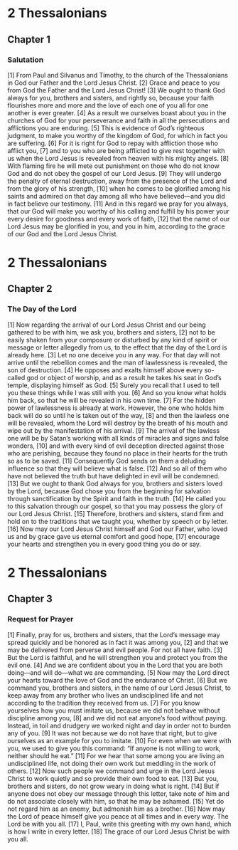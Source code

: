 # 2 Thessalonians

## Chapter 1 <!-- scripture:1 -->

### Salutation

[1] From Paul and Silvanus and Timothy, to the church of the Thessalonians in God our Father and the Lord Jesus Christ. 
[2] Grace and peace to you from God the Father and the Lord Jesus Christ!
[3] We ought to thank God always for you, brothers and sisters, and rightly so, because your faith flourishes more and more and the love of each one of you all for one another is ever greater. 
[4] As a result we ourselves boast about you in the churches of God for your perseverance and faith in all the persecutions and afflictions you are enduring.
[5] This is evidence of God’s righteous judgment, to make you worthy of the kingdom of God, for which in fact you are suffering. 
[6] For it is right for God to repay with affliction those who afflict you, 
[7] and to you who are being afflicted to give rest together with us when the Lord Jesus is revealed from heaven with his mighty angels. 
[8] With flaming fire he will mete out punishment on those who do not know God and do not obey the gospel of our Lord Jesus. 
[9] They will undergo the penalty of eternal destruction, away from the presence of the Lord and from the glory of his strength, 
[10] when he comes to be glorified among his saints and admired on that day among all who have believed—and you did in fact believe our testimony. 
[11] And in this regard we pray for you always, that our God will make you worthy of his calling and fulfill by his power your every desire for goodness and every work of faith, 
[12] that the name of our Lord Jesus may be glorified in you, and you in him, according to the grace of our God and the Lord Jesus Christ.
# 2 Thessalonians

## Chapter 2 <!-- scripture:2 -->

### The Day of the Lord

[1] Now regarding the arrival of our Lord Jesus Christ and our being gathered to be with him, we ask you, brothers and sisters, 
[2] not to be easily shaken from your composure or disturbed by any kind of spirit or message or letter allegedly from us, to the effect that the day of the Lord is already here. 
[3] Let no one deceive you in any way. For that day will not arrive until the rebellion comes and the man of lawlessness is revealed, the son of destruction. 
[4] He opposes and exalts himself above every so-called god or object of worship, and as a result he takes his seat in God’s temple, displaying himself as God. 
[5] Surely you recall that I used to tell you these things while I was still with you. 
[6] And so you know what holds him back, so that he will be revealed in his own time. 
[7] For the hidden power of lawlessness is already at work. However, the one who holds him back will do so until he is taken out of the way, 
[8] and then the lawless one will be revealed, whom the Lord will destroy by the breath of his mouth and wipe out by the manifestation of his arrival. 
[9] The arrival of the lawless one will be by Satan’s working with all kinds of miracles and signs and false wonders, 
[10] and with every kind of evil deception directed against those who are perishing, because they found no place in their hearts for the truth so as to be saved. 
[11] Consequently God sends on them a deluding influence so that they will believe what is false. 
[12] And so all of them who have not believed the truth but have delighted in evil will be condemned.
[13] But we ought to thank God always for you, brothers and sisters loved by the Lord, because God chose you from the beginning for salvation through sanctification by the Spirit and faith in the truth. 
[14] He called you to this salvation through our gospel, so that you may possess the glory of our Lord Jesus Christ. 
[15] Therefore, brothers and sisters, stand firm and hold on to the traditions that we taught you, whether by speech or by letter. 
[16] Now may our Lord Jesus Christ himself and God our Father, who loved us and by grace gave us eternal comfort and good hope, 
[17] encourage your hearts and strengthen you in every good thing you do or say.
# 2 Thessalonians

## Chapter 3 <!-- scripture:3 -->

### Request for Prayer

[1] Finally, pray for us, brothers and sisters, that the Lord’s message may spread quickly and be honored as in fact it was among you, 
[2] and that we may be delivered from perverse and evil people. For not all have faith. 
[3] But the Lord is faithful, and he will strengthen you and protect you from the evil one. 
[4] And we are confident about you in the Lord that you are both doing—and will do—what we are commanding. 
[5] Now may the Lord direct your hearts toward the love of God and the endurance of Christ.
[6] But we command you, brothers and sisters, in the name of our Lord Jesus Christ, to keep away from any brother who lives an undisciplined life and not according to the tradition they received from us. 
[7] For you know yourselves how you must imitate us, because we did not behave without discipline among you, 
[8] and we did not eat anyone’s food without paying. Instead, in toil and drudgery we worked night and day in order not to burden any of you. 
[9] It was not because we do not have that right, but to give ourselves as an example for you to imitate. 
[10] For even when we were with you, we used to give you this command: “If anyone is not willing to work, neither should he eat.” 
[11] For we hear that some among you are living an undisciplined life, not doing their own work but meddling in the work of others. 
[12] Now such people we command and urge in the Lord Jesus Christ to work quietly and so provide their own food to eat. 
[13] But you, brothers and sisters, do not grow weary in doing what is right. 
[14] But if anyone does not obey our message through this letter, take note of him and do not associate closely with him, so that he may be ashamed. 
[15] Yet do not regard him as an enemy, but admonish him as a brother.
[16] Now may the Lord of peace himself give you peace at all times and in every way. The Lord be with you all. 
[17] I, Paul, write this greeting with my own hand, which is how I write in every letter. 
[18] The grace of our Lord Jesus Christ be with you all.
